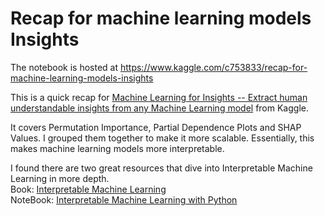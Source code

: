 
# Recap for machine learning models Insights

The notebook is hosted at https://www.kaggle.com/c753833/recap-for-machine-learning-models-insights

This is a quick recap for [Machine Learning for Insights -- Extract human understandable insights from any Machine Learning model](https://www.kaggle.com/learn/machine-learning-for-insights) from Kaggle.  

It covers Permutation Importance, Partial Dependence Plots and SHAP Values. I grouped them together to make it more scalable. Essentially, this makes machine learning models more interpretable. 

I found there are two great resources that dive into Interpretable Machine Learning in more depth.   
Book: [Interpretable Machine Learning](https://christophm.github.io/interpretable-ml-book/)  
NoteBook: [Interpretable Machine Learning with Python](http://savvastjortjoglou.com/intrepretable-machine-learning-nfl-combine.html)


